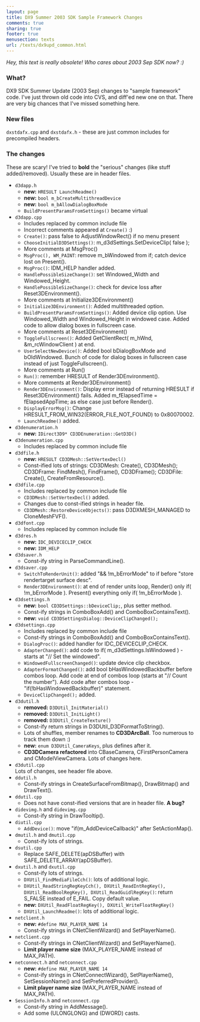 ```yaml
---
layout: page
title: DX9 Summer 2003 SDK Sample Framework Changes
comments: true
sharing: true
footer: true
menusection: texts
url: /texts/dx9upd_common.html
---
```


<p>
<em>Hey, this text is really obsolete! Who cares about 2003 Sep SDK now? :)</em>
</p>

<H3>What?</H3>
<p>
DX9 SDK Summer Update (2003 Sep) changes to "sample framework" code. I've just thrown old code into CVS, and diff'ed
new one on that. There are very big chances that I've missed something here.
</p>

<H3>New files</H3>
<p>
<code>dxstdafx.cpp</code> and <code>dxstdafx.h</code> - these are just common includes for precompiled headers.
</p>

<H3>The changes</H3>
<p>
These are scary! I've tried to <strong>bold</strong> the "serious" changes (like stuff added/removed). Usually these are in header files.
<ul>
<li>
	<code>d3dapp.h</code><br>
	<ul>
	<li><strong>new:</strong> <code>HRESULT LaunchReadme()</code></li>
	<li><strong>new:</strong> <code>bool m_bCreateMultithreadDevice</code></li>
	<li><strong>new:</strong> <code>bool m_bAllowDialogBoxMode</code></li>
	<li><code>BuildPresentParamsFromSettings()</code> became virtual</li>
	</ul>
</li>
<li>
	<code>d3dapp.cpp</code><br>
	<ul>
	<li>Includes replaced by common include file</li>
	<li>Incorrect comments appeared at <code>Create()</code> :)</li>
	<li><code>Create()</code>: pass false to AdjustWindowRect() if no menu present</li>
	<li><code>ChooseInitialD3DSettings()</code>: m_d3dSettings.SetDeviceClip( false );</li>
	<li>More comments at MsgProc()</li>
	<li><code>MsgProc(), WM_PAINT</code>: remove m_bWindowed from if; catch device lost on Present().</li>
	<li><code>MsgProc()</code>: IDM_HELP handler added.</li>
	<li><code>HandlePossibleSizeChange()</code>: set Windowed_Width and Windowed_Height.</li>
	<li><code>HandlePossibleSizeChange()</code>: check for device loss after Reset3DEnvironment().</li>
	<li>More comments at Initialize3DEnvironment()</li>
	<li><code>Initialize3DEnvironment()</code>: Added multithreaded option.</li>
	<li><code>BuildPresentParamsFromSettings()</code>: Added device clip option. Use Windowed_Width and Windowed_Height in windowed case.
		Added code to allow dialog boxes in fullscreen case.</li>
	<li>More comments at Reset3DEnvironment()</li>
	<li><code>ToggleFullscreen()</code>: Added GetClientRect( m_hWnd, &amp;m_rcWindowClient ) at end.</li>
	<li><code>UserSelectNewDevice()</code>: Added bool bDialogBoxMode and bOldWindowed. Bunch of code for dialog boxes in
		fullscreen case instead of just ToggleFullscreen().</li>
	<li>More comments at Run()</li>
	<li><code>Run()</code>: remember HRESULT of Render3DEnvironment().</li>
	<li>More comments at Render3DEnvironment()</li>
	<li><code>Render3DEnvironment()</code>: Display error instead of returning HRESULT if Reset3DEnvironment() fails.
		Added m_fElapsedTime = fElapsedAppTime; as else case just before Render().</li>
	<li><code>DisplayErrorMsg()</code>: Change HRESULT_FROM_WIN32(ERROR_FILE_NOT_FOUND) to 0x80070002.</li>
	<li><code>LaunchReadme()</code> added.</li>
	</ul>
</li>
<li>
	<code>d3denumeration.h</code><br>
	<ul>
	<li><strong>new:</strong> <code>IDirect3D9* CD3DEnumeration::GetD3D()</code></li>
	</ul>
</li>
<li>
	<code>d3denumeration.cpp</code><br>
	<ul>
	<li>Includes replaced by common include file</li>
	</ul>
</li>
<li>
	<code>d3dfile.h</code><br>
	<ul>
	<li><strong>new:</strong> <code>HRESULT CD3DMesh::SetVertexDecl()</code></li>
	<li>Const-ified lots of strings: CD3DMesh: Create(), CD3DMesh(); CD3DFrame: FindMesh(), FindFrame(), CD3DFrame(); CD3DFile: Create(), CreateFromResource().</li>
	</ul>
</li>
<li>
	<code>d3dfile.cpp</code><br>
	<ul>
	<li>Includes replaced by common include file</li>
	<li><code>CD3DMesh::SetVertexDecl()</code> added.</li>
	<li>Changes due to const-ified strings in header file.</li>
	<li><code>CD3DMesh::RestoreDeviceObjects()</code>: pass D3DXMESH_MANAGED to CloneMeshFVF().</li>
	</ul>
</li>
<li>
	<code>d3dfont.cpp</code><br>
	<ul>
	<li>Includes replaced by common include file</li>
	</ul>
</li>
<li>
	<code>d3dres.h</code><br>
	<ul>
	<li><strong>new:</strong> <code>IDC_DEVICECLIP_CHECK</code></li>
	<li><strong>new:</strong> <code>IDM_HELP</code></li>
	</ul>
</li>
<li>
	<code>d3dsaver.h</code><br>
	<ul>
	<li>Const-ify string in ParseCommandLine().</li>
	</ul>
</li>
<li>
	<code>d3dsaver.cpp</code><br>
	<ul>
	<li><code>SwitchToRenderUnit()</code>: added "&amp;&amp; !m_bErrorMode" to if before "store rendertarget surface desc".</li>
	<li><code>Render3DEnvironment()</code>: at end of render units loop, Render() only if( !m_bErrorMode ). Present() everything only
		if( !m_bErrorMode ).</li>
	</ul>
</li>
<li>
	<code>d3dsettings.h</code><br>
	<ul>
	<li><strong>new:</strong> <code>bool CD3DSettings::bDeviceClip;</code>, plus setter method.</li>
	<li>Const-ify strings in ComboBoxAdd() and ComboBoxContainsText().</li>
	<li><strong>new:</strong> <code>void CD3DSettingsDialog::DeviceClipChanged();</code></li>
	</ul>
</li>
<li>
	<code>d3dsettings.cpp</code><br>
	<ul>
	<li>Includes replaced by common include file</li>
	<li>Const-ify strings in ComboBoxAdd() and ComboBoxContainsText().</li>
	<li><code>DialogProc()</code>: added handler for IDC_DEVICECLIP_CHECK.</li>
	<li><code>AdapterChanged()</code>: add code to if( m_d3dSettings.IsWindowed ) - starts at "// Set the windowed".</li>
	<li><code>WindowedFullscreenChanged()</code>: update device clip checkbox.</li>
	<li><code>AdapterFormatChanged()</code>: add bool bHasWindowedBackbuffer before combos loop. Add code at end of combos loop (starts at "// Count the number").
		Add code after combos loop - "if(!bHasWindowedBackbuffer)" statement.</li>
	<li><code>DeviceClipChanged();</code> added.</li>
	</ul>
</li>
<li>
	<code>d3dutil.h</code><br>
	<ul>
	<li><strong>removed:</strong> <code>D3DUtil_InitMaterial()</code></li>
	<li><strong>removed:</strong> <code>D3DUtil_InitLight()</code></li>
	<li><strong>removed:</strong> <code>D3DUtil_CreateTexture()</code></li>
	<li>Const-ify return strings in D3DUtil_D3DFormatToString().</li>
	<li>Lots of shuffles, member renames to <strong>CD3DArcBall</strong>. Too numerous to track them down :)</li>
	<li><strong>new:</strong> <code>enum D3DUtil_CameraKeys</code>, plus defines after it.</li>
	<li><strong>CD3DCamera refactored</strong> into CBaseCamera, CFirstPersonCamera and CModelViewCamera. Lots of changes here.</li>
	</ul>
</li>
<li>
	<code>d3dutil.cpp</code><br>
	Lots of changes, see header file above.
</li>
<li>
	<code>ddutil.h</code><br>
	<ul>
	<li>Const-ify strings in CreateSurfaceFromBitmap(), DrawBitmap() and DrawText().</li>
	</ul>
</li>
<li>
	<code>ddutil.cpp</code><br>
	<ul>
	<li>Does not have const-ified versions that are in header file. <strong>A bug?</strong></li>
	</ul>
</li>
<li>
	<code>didevimg.h</code> and <code>didevimg.cpp</code><br>
	<ul>
	<li>Const-ify string in DrawTooltip().</li>
	</ul>
</li>
<li>
	<code>diutil.cpp</code><br>
	<ul>
	<li><code>AddDevice()</code>: move "if(m_AddDeviceCallback)" after SetActionMap().</li>
	</ul>
</li>
<li>
	<code>dmutil.h</code> and <code>dmutil.cpp</code><br>
	<ul>
	<li>Const-ify lots of strings.</li>
	</ul>
</li>
<li>
	<code>dsutil.cpp</code><br>
	<ul>
	<li>Replace SAFE_DELETE(apDSBuffer) with SAFE_DELETE_ARRAY(apDSBuffer).</li>
	</ul>
</li>
<li>
	<code>dxutil.h</code> and <code>dxutil.cpp</code><br>
	<ul>
	<li>Const-ify lots of strings.</li>
	<li><code>DXUtil_FindMediaFileCch()</code>: lots of additional logic.</li>
	<li><code>DXUtil_ReadStringRegKeyCch(), DXUtil_ReadIntRegKey(), DXUtil_ReadBoolRegKey(), DXUtil_ReadGuidlRegKey()</code>: return S_FALSE instead of E_FAIL.
		Copy default value.</li>
	<li><strong>new:</strong> <code>DXUtil_ReadFloatRegKey(), DXUtil_WriteFloatRegKey()</code></li>
	<li><code>DXUtil_LaunchReadme()</code>: lots of additional logic.</li>
	</ul>
</li>
<li>
	<code>netclient.h</code><br>
	<ul>
	<li><strong>new:</strong> <code>#define MAX_PLAYER_NAME 14</code></li>
	<li>Const-ify strings in CNetClientWizard() and SetPlayerName().</li>
	</ul>
</li>
<li>
	<code>netclient.cpp</code><br>
	<ul>
	<li>Const-ify strings in CNetClientWizard() and SetPlayerName().</li>
	<li><strong>Limit player name size</strong> (MAX_PLAYER_NAME instead of MAX_PATH).</li>
	</ul>
</li>
<li>
	<code>netconnect.h</code> and <code>netconnect.cpp</code><br>
	<ul>
	<li><strong>new:</strong> <code>#define MAX_PLAYER_NAME 14</code></li>
	<li>Const-ify strings in CNetConnectWizard(), SetPlayerName(), SetSessionName() and SetPreferredProvider().</li>
	<li><strong>Limit player name size</strong> (MAX_PLAYER_NAME instead of MAX_PATH).</li>
	</ul>
</li>
<li>
	<code>SessionInfo.h</code> and <code>netconnect.cpp</code><br>
	<ul>
	<li>Const-ify string in AddMessage().</li>
	<li>Add some (ULONGLONG) and (DWORD) casts.</li>
	</ul>
</li>
</ul>
</p>


<? include '../common/foot.php'; ?>
